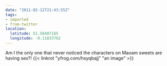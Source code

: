 ```yaml
---
date: "2011-02-12T21:43:55Z"
tags:
- imported
- from-twitter
location:
  latitude: 51.58407165
  longitude: -0.11833762
---
```

Am I the only one that never noticed the characters on Maoam sweets are having sex?! {{< linkrot "yfrog.com/hsyqbajj" "an image" >}}
